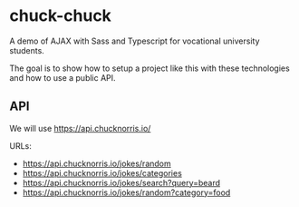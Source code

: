 # chuck-chuck
A demo of AJAX with Sass and Typescript for vocational university students.

The goal is to show how to setup a project like this with these technologies and how to use a public API.

## API

We will use https://api.chucknorris.io/

URLs:
- https://api.chucknorris.io/jokes/random
- https://api.chucknorris.io/jokes/categories
- https://api.chucknorris.io/jokes/search?query=beard
- https://api.chucknorris.io/jokes/random?category=food
